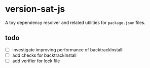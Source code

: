 # version-sat-js

A toy dependency resolver and related utilities for `package.json` files.

## todo

- [ ] investigate improving performance of backtrackInstall
- [ ] add checks for backtrackInstall
- [ ] add verifier for lock file
